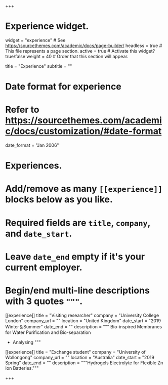 +++
# Experience widget.
widget = "experience"  # See https://sourcethemes.com/academic/docs/page-builder/
headless = true  # This file represents a page section.
active = true  # Activate this widget? true/false
weight = 40  # Order that this section will appear.

title = "Experience"
subtitle = ""

# Date format for experience
#   Refer to https://sourcethemes.com/academic/docs/customization/#date-format
date_format = "Jan 2006"

# Experiences.
#   Add/remove as many `[[experience]]` blocks below as you like.
#   Required fields are `title`, `company`, and `date_start`.
#   Leave `date_end` empty if it's your current employer.
#   Begin/end multi-line descriptions with 3 quotes `"""`.
[[experience]]
  title = "Visiting researcher"
  company = "University College London"
  company_url = ""
  location = "United Kingdom"
  date_start = "2019 Winter＆Summer"
  date_end = ""
  description = """
  Bio-inspired Membranes for Water Purification and Bio-separation
  
  * Analysing
  """

[[experience]]
  title = "Exchange student"
  company = "University of Wollongong"
  company_url = ""
  location = "Australia"
  date_start = "2019 Spring"
  date_end = ""
  description = """Hydrogels Electrolyte for Flexible Zn Ion Batteries."""

+++
